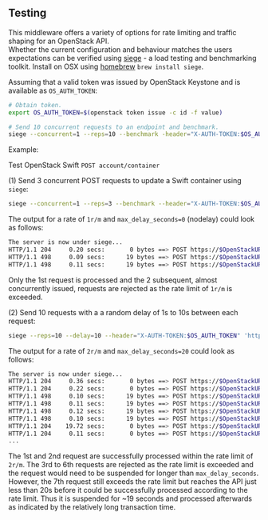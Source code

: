 Testing
-------

This middleware offers a variety of options for rate limiting and traffic shaping for an OpenStack API.  
Whether the current configuration and behaviour matches the users expectations can be verified using [siege](https://github.com/JoeDog/siege) - a load testing and benchmarking toolkit.
Install on OSX using [homebrew](https://formulae.brew.sh/formula/siege) `brew install siege`.

Assuming that a valid token was issued by OpenStack Keystone and is available as `OS_AUTH_TOKEN`:
```bash
# Obtain token.
export OS_AUTH_TOKEN=$(openstack token issue -c id -f value)

# Send 10 concurrent requests to an endpoint and benchmark.
siege --concurrent=1 --reps=10 --benchmark -header="X-AUTH-TOKEN:$OS_AUTH_TOKEN" https://$OpenStackURI
```

Example: 

Test OpenStack Swift `POST account/container`

(1) Send 3 concurrent POST requests to update a Swift container using `siege`:
```bash
siege --concurrent=1 --reps=3 --benchmark --header="X-AUTH-TOKEN:$OS_AUTH_TOKEN" 'https://$OpenStackURI/v1/AUTH_$ProjectID/mycontainer POST'
```

The output for a rate of `1r/m` and `max_delay_seconds=0` (nodelay) could look as follows:
```bash
The server is now under siege...
HTTP/1.1 204     0.20 secs:       0 bytes ==> POST https://$OpenStackURI/v1/AUTH_$ProjectID/mycontainer
HTTP/1.1 498     0.09 secs:      19 bytes ==> POST https://$OpenStackURI/v1/AUTH_$ProjectID/mycontainer
HTTP/1.1 498     0.11 secs:      19 bytes ==> POST https://$OpenStackURI/v1/AUTH_$ProjectID/mycontainer
```
Only the 1st request is processed and the 2 subsequent, almost concurrently issued, requests are rejected as the rate limit of `1r/m` is exceeded.

(2) Send 10 requests with a a random delay of 1s to 10s between each request:
```bash
siege --reps=10 --delay=10 --header="X-AUTH-TOKEN:$OS_AUTH_TOKEN" 'https://$OpenStackURI/v1/AUTH_$ProjectID/mycontainer POST'
```

The output for a rate of `2r/m` and `max_delay_seconds=20` could look as follows:
```bash
The server is now under siege...
HTTP/1.1 204     0.36 secs:       0 bytes ==> POST https://$OpenStackURI/v1/AUTH_$ProjectID/mycontainer
HTTP/1.1 204     0.22 secs:       0 bytes ==> POST https://$OpenStackURI/v1/AUTH_$ProjectID/mycontainer
HTTP/1.1 498     0.10 secs:      19 bytes ==> POST https://$OpenStackURI/v1/AUTH_$ProjectID/mycontainer
HTTP/1.1 498     0.11 secs:      19 bytes ==> POST https://$OpenStackURI/v1/AUTH_$ProjectID/mycontainer
HTTP/1.1 498     0.12 secs:      19 bytes ==> POST https://$OpenStackURI/v1/AUTH_$ProjectID/mycontainer
HTTP/1.1 498     0.10 secs:      19 bytes ==> POST https://$OpenStackURI/v1/AUTH_$ProjectID/mycontainer
HTTP/1.1 204    19.72 secs:       0 bytes ==> POST https://$OpenStackURI/v1/AUTH_$ProjectID/mycontainer
HTTP/1.1 204     0.11 secs:       0 bytes ==> POST https://$OpenStackURI/v1/AUTH_$ProjectID/mycontainer
...
```

The 1st and 2nd request are successfully processed within the rate limit of `2r/m`. 
The 3rd to 6th requests are rejected as the rate limit is exceeded and the request would need to be suspended for longer than `max_delay_seconds`.
However, the 7th request still exceeds the rate limit but reaches the API just less than 20s before it could be successfully processed according to the rate limit.
Thus it is suspended for ~19 seconds and processed afterwards as indicated by the relatively long transaction time.
